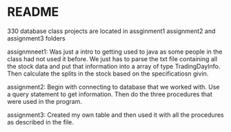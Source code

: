 # README #

330 database class
projects are located in assginment1 assignment2 and assignment3 folders

assignmneet1:
	Was just a intro to getting used to java as some people in the class had not used it before. We just has to parse the txt file containing all the stock data and put that information into a array of type TradingDayInfo. Then calculate the splits in the stock based on the specificatiosn givin. 

assignment2:
	Begin with connecting to database that we worked with. Use a query statement to get information. Then do the three procedures that were used in the program.

assignment3:
	Created my own table and then used it with all the procedures as described in the file.